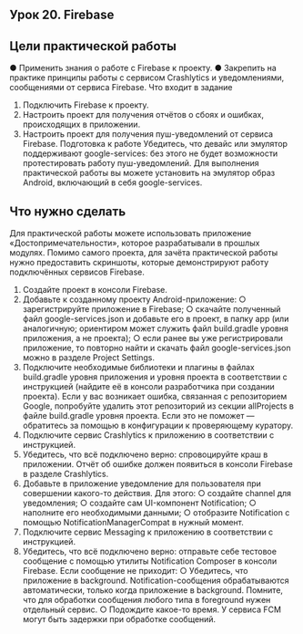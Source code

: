 ## Урок 20. Firebase

## Цели практической работы
● Применить знания о работе с Firebase к проекту.
● Закрепить на практике принципы работы с сервисом Crashlytics и
уведомлениями, сообщениями от сервиса Firebase.
Что входит в задание
1. Подключить Firebase к проекту.
2. Настроить проект для получения отчётов о сбоях и ошибках,
происходящих в приложении.
3. Настроить проект для получения пуш-уведомлений от сервиса Firebase.
Подготовка к работе
Убедитесь, что девайс или эмулятор поддерживают google-services: без этого
не будет возможности протестировать работу пуш-уведомлений. Для
выполнения практической работы вы можете установить на эмулятор образ
Android, включающий в себя google-services.
## Что нужно сделать
Для практической работы можете использовать приложение
«Достопримечательности», которое разрабатывали в прошлых модулях.
Помимо самого проекта, для зачёта практической работы нужно предоставить
скриншоты, которые демонстрируют работу подключённых сервисов Firebase.
1. Создайте проект в консоли Firebase.
2. Добавьте к созданному проекту Android-приложение:
○ зарегистрируйте приложение в Firebase;
○ скачайте полученный файл google-services.json и добавьте его в
проект, в папку app (или аналогичную; ориентиром может служить
файл build.gradle уровня приложения, а не проекта);
○ если ранее вы уже регистрировали приложение, то повторно найти
и скачать файл google-services.json можно в разделе Project
Settings.
3. Подключите необходимые библиотеки и плагины в файлах build.gradle
уровня приложения и уровня проекта в соответствии с инструкцией
(найдите её в консоли разработчика при создании проекта).
Если у вас возникает ошибка, связанная с репозиторием Google,
попробуйте удалить этот репозиторий из секции allProjects в файле
build.gradle уровня проекта. Если это не поможет — обратитесь за
помощью в конфигурации к проверяющему куратору.
4. Подключите сервис Crashlytics к приложению в соответствии с
инструкцией.
5. Убедитесь, что всё подключено верно: спровоцируйте краш в
приложении. Отчёт об ошибке должен появиться в консоли Firebase в
разделе Crashlytics.
6. Добавьте в приложение уведомление для пользователя при совершении
какого-то действия. Для этого:
○ создайте channel для уведомления;
○ создайте сам UI-компонент Notification;
○ наполните его необходимыми данными;
○ отобразите Notification с помощью NotificationManagerCompat в
нужный момент.
7. Подключите сервис Messaging к приложению в соответствии с
инструкцией.
8. Убедитесь, что всё подключено верно: отправьте себе тестовое
сообщение с помощью утилиты Notification Composer в консоли Firebase.
Если сообщение не приходит:
○ Убедитесь, что приложение в background. Notification-сообщения
обрабатываются автоматически, только когда приложение в
background. Помните, что для обработки сообщения любого типа в
foreground нужен отдельный сервис.
○ Подождите какое-то время. У сервиса FCM могут быть задержки
при обработке сообщений.
